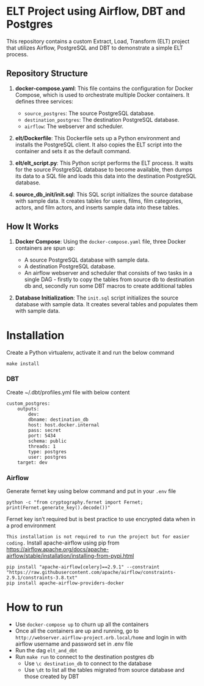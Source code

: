# ELT Project using Airflow, DBT and Postgres

This repository contains a custom Extract, Load, Transform (ELT) project that utilizes Airflow, PostgreSQL and DBT to demonstrate a simple ELT process.

## Repository Structure

1. **docker-compose.yaml**: This file contains the configuration for Docker Compose, which is used to orchestrate multiple Docker containers. It defines three services:
   - `source_postgres`: The source PostgreSQL database.
   - `destination_postgres`: The destination PostgreSQL database.
   - `airflow`: The webserver and scheduler.

2. **elt/Dockerfile**: This Dockerfile sets up a Python environment and installs the PostgreSQL client. It also copies the ELT script into the container and sets it as the default command.

3. **elt/elt_script.py**: This Python script performs the ELT process. It waits for the source PostgreSQL database to become available, then dumps its data to a SQL file and loads this data into the destination PostgreSQL database.

4. **source_db_init/init.sql**: This SQL script initializes the source database with sample data. It creates tables for users, films, film categories, actors, and film actors, and inserts sample data into these tables.

## How It Works

1. **Docker Compose**: Using the `docker-compose.yaml` file, three Docker containers are spun up:
   - A source PostgreSQL database with sample data.
   - A destination PostgreSQL database.
   - An airflow webserver and scheduler that consists of two tasks in a single DAG - firstly to copy the tables from source db to
   destination db and, secondly run some DBT macros to create additional tables

2. **Database Initialization**: The `init.sql` script initializes the source database with sample data. It creates several tables and populates them with sample data.

# Installation

Create a Python virtualenv, activate it and run the below command

    make install

### DBT

Create  ~/.dbt/profiles.yml file with below content 

    custom_postgres:
        outputs:
            dev:
            dbname: destination_db
            host: host.docker.internal
            pass: secret
            port: 5434
            schema: public
            threads: 1
            type: postgres
            user: postgres
        target: dev

### Airflow

Generate fernet key using below command and put in your `.env` file

    python -c "from cryptography.fernet import Fernet; print(Fernet.generate_key().decode())"

Fernet key isn’t required but is best practice to use encrypted data when in a prod environment

`This installation is not required to run the project but for easier coding.` Install apache-airflow using pip from https://airflow.apache.org/docs/apache-airflow/stable/installation/installing-from-pypi.html

    pip install "apache-airflow[celery]==2.9.1" --constraint "https://raw.githubusercontent.com/apache/airflow/constraints-2.9.1/constraints-3.8.txt"
    pip install apache-airflow-providers-docker

# How to run

- Use `docker-compose up` to churn up all the containers
- Once all the containers are up and running, go to `http://webserver.airflow-project.orb.local/home` and login in with airflow username and password set in .env file
- Run the dag `elt_and_dbt`
- Run `make run` to connect to the destination postgres db
    - Use `\c destination_db` to connect to the database
    - Use `\dt` to list all the tables migrated from source database and those created by DBT

